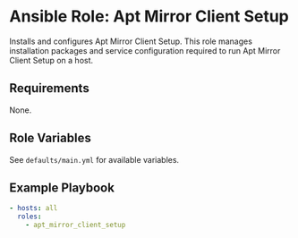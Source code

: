 # Ansible Role: Apt Mirror Client Setup

Installs and configures Apt Mirror Client Setup. This role manages installation packages and service configuration required to run Apt Mirror Client Setup on a host.

## Requirements

None.

## Role Variables

See `defaults/main.yml` for available variables.

## Example Playbook

```yaml
- hosts: all
  roles:
    - apt_mirror_client_setup
```
